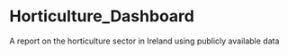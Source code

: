 # Horticulture_Dashboard
A report on the horticulture sector in Ireland using publicly available data

